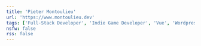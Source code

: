 ```yaml
---
title: 'Pieter Montoulieu'
url: 'https://www.montoulieu.dev'
tags: ['Full-Stack Developer', 'Indie Game Developer', 'Vue', 'Wordpress', 'Unity 3D']
nsfw: false
rss: false
---
```

